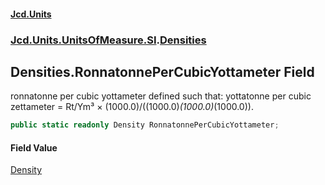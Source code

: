 #### [Jcd.Units](index.md 'index')
### [Jcd.Units.UnitsOfMeasure.SI](Jcd.Units.UnitsOfMeasure.SI.md 'Jcd.Units.UnitsOfMeasure.SI').[Densities](Densities.md 'Jcd.Units.UnitsOfMeasure.SI.Densities')

## Densities.RonnatonnePerCubicYottameter Field

ronnatonne per cubic yottameter defined such that: yottatonne per cubic zettameter = Rt/Ym³ ×
(1000.0)/((1000.0)*(1000.0)*(1000.0)).

```csharp
public static readonly Density RonnatonnePerCubicYottameter;
```

#### Field Value
[Density](Density.md 'Jcd.Units.UnitTypes.Density')